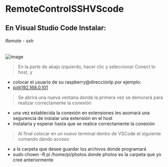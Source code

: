 # RemoteControlSSHVScode

## En Visual Studio Code Instalar:
###### Remote - ssh
![image](https://user-images.githubusercontent.com/78398897/188000268-c2f19f4f-27ff-4753-a0ce-07acbbfd327f.png)
> En la parte de abajo izquierdo, hacer clic y seleccionar Conect to host, y 
 - colocar el usuario de su raspberry@direcciónIp por ejemplo:
 - pi@192.168.0.101
> Se abrirá una nueva ventana donde la primera vez se demorará para realizar correctamente la conexión
 - una vez establecida la conexión en extensiones les asomará una segurencia de instalar una extensión en el host
 - instalarla y esperar hasta que se realice correctamente la conexión
> Al final colocar en un nuevo terminal dentro de VSCode el siguiente comando dando acceso 
 - a la carpeta que desee guardar los archivos donde programará
 - sudo chown -R pi /home/pi/photos  donde photos es la carpeta que yo creé anteriormente
